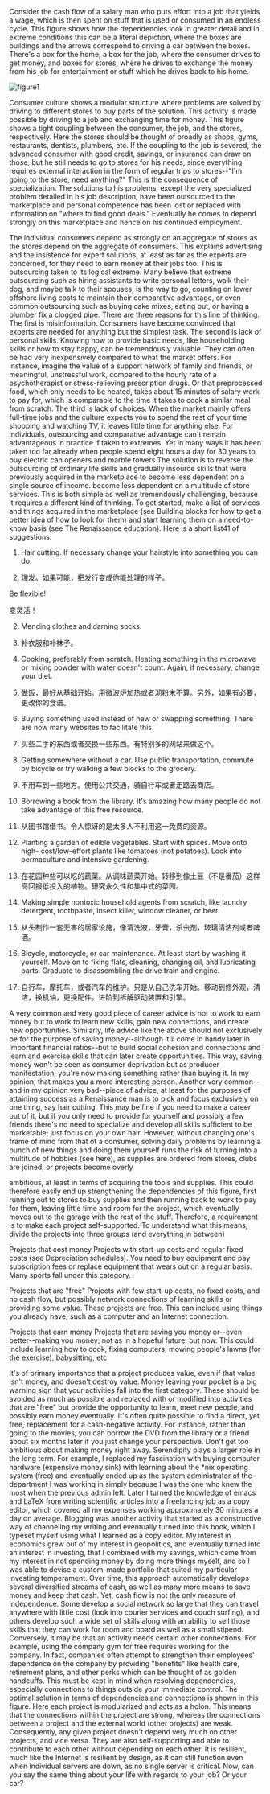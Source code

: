 Consider the cash flow of a salary man who puts effort into a job that yields
a wage, which is then spent on stuff that is used or consumed in an endless cycle.
This figure shows how the dependencies look in greater detail and in extreme
conditions this can be a literal depiction, where the boxes are buildings and the
arrows  correspond  to  driving a  car  between  the  boxes.  There's  a  box  for  the
home, a box for the job, where the consumer drives to get money, and boxes for
stores, where he drives to exchange the money from his job for entertainment or
stuff which he drives back to his home.

![figure1](../img/7-a-i-fig1.png)

Consumer culture shows a modular structure where problems are solved
by driving to different stores to buy parts of the solution. This activity is
made possible by driving to a job and exchanging time for money.
This figure shows a tight coupling between the consumer, the job, and the
stores, respectively. Here the stores should be thought of broadly as shops, gyms,
restaurants,  dentists,  plumbers,  etc.  If  the  coupling  to  the  job  is  severed,  the
advanced consumer with good credit, savings, or insurance can draw on those,
but he still needs to go to stores for his needs, since everything requires external
interaction in the form of regular trips to stores--"I'm going to the store, need
anything?"
This  is  the  consequence  of  specialization.  The  solutions  to  his  problems,
except the very specialized problem detailed in his job description, have been
outsourced  to  the  marketplace  and  personal  competence  has  been  lost  or
replaced with information on "where to find good deals." Eventually he comes to
depend strongly on this marketplace and hence on his continued employment.

The individual consumers depend as strongly on an aggregate of stores as the
stores depend on the aggregate of consumers. This explains advertising and the
insistence for expert solutions, at least as far as the experts are concerned, for
they need to earn money at their jobs too.
This is outsourcing taken to its logical extreme. Many believe that extreme
outsourcing such as hiring assistants to write personal letters, walk their dog, and
maybe talk to their spouses, is the way to go, counting on lower offshore living
costs  to  maintain  their  comparative  advantage,  or  even  common  outsourcing
such as buying cake mixes, eating out, or having a plumber fix a clogged pipe.
There  are  three  reasons  for  this  line  of  thinking.  The  first  is  misinformation.
Consumers have become convinced that experts are needed for anything but the
simplest task. The second is lack of personal skills. Knowing how to provide
basic needs, like householding skills or how to stay happy, can be tremendously
valuable.  They  can  often  be  had  very  inexpensively  compared  to  what  the
market offers. For instance, imagine the value of a support network of family
and friends, or meaningful, unstressful work, compared to the hourly rate of a
psychotherapist or stress-relieving prescription drugs. Or that preprocessed food,
which only needs to be heated, takes about 15 minutes of salary work to pay for,
which is comparable to the time it takes to cook a similar meal from scratch. The
third is lack of choices. When the market mainly offers full-time jobs and the
culture expects you to spend the rest of your time shopping and watching TV, it
leaves little time for anything else.
For  individuals,  outsourcing  and  comparative  advantage  can't  remain
advantageous  in  practice  if  taken  to  extremes.  Yet  in  many  ways  it  has  been
taken too far already when people spend eight hours a day for 30 years to buy
electric can openers and marble towers.The solution is to reverse the outsourcing
of ordinary life skills and gradually insource skills that were previously acquired
in the marketplace to
become less dependent on a single source of income.
become less dependent on a multitude of store services.
This is both simple as well as tremendously challenging, because it requires
a different kind of thinking. To get started, make a list of services and things
acquired in the marketplace (see Building blocks for how to get a better idea of
how to look for them) and start learning them on a need-to-know basis (see The
Renaissance education). Here is a short list41 of suggestions:

1.  Hair cutting. If necessary change your hairstyle into something you can do.

1. 理发。如果可能，把发行变成你能处理的样子。

Be flexible!

变灵活！

2.  Mending clothes and darning socks.

2. 补衣服和补袜子。

3.  Cooking, preferably from scratch. Heating something in the microwave or
mixing powder with water doesn't count. Again, if necessary, change your
diet.

3. 做饭，最好从基础开始。用微波炉加热或者沏粉末不算。另外，如果有必要，更改你的食谱。

4.  Buying something used instead of new or swapping something. There are
now many websites to facilitate this.

4. 买些二手的东西或者交换一些东西。有特别多的网站来做这个。

5.  Getting somewhere without a car. Use public transportation, commute by
bicycle or try walking a few blocks to the grocery.

5. 不用车到一些地方。使用公共交通，骑自行车或者走路去商店。


6.  Borrowing a book from the library. It's amazing how many people do not
take advantage of this free resource.

6. 从图书馆借书。令人惊讶的是太多人不利用这一免费的资源。

7.  Planting a garden of edible vegetables. Start with spices. Move onto high-
cost/low-effort plants like tomatoes (not potatoes). Look into permaculture
and intensive gardening.

7. 在花园种些可以吃的蔬菜。从调味蔬菜开始。转移到像土豆（不是番茄）这样高回报低投入的植物。研究永久性和集中式的菜园。

8.  Making  simple  nontoxic  household  agents  from  scratch,  like  laundry
detergent, toothpaste, insect killer, window cleaner, or beer.

8. 从头制作一套无害的居家设施，像清洗液，牙膏，杀虫剂，玻璃清洁剂或者啤酒。


9.  Bicycle,  motorcycle,  or  car  maintenance.  At  least  start  by  washing  it
yourself. Move on to fixing flats, cleaning, changing oil, and lubricating
parts. Graduate to disassembling the drive train and engine.

9. 自行车，摩托车，或者汽车的维护。只是从自己洗车开始。移动到修外观，清洁，换机油，更换配件。进阶到拆解驱动装置和引擎。

A very common and very good piece of career advice is not to work to earn
money but to work to learn new skills, gain new connections, and create new
opportunities. Similarly, life advice like the above should not exclusively be for
the purpose of saving money--although it'll come in handy later in Important
financial  ratios--but  to  build  social  cohesion  and  connections  and  learn  and
exercise skills that can later create opportunities. This way, saving money won't
be  seen  as  consumer  deprivation  but  as  producer  manifestation;  you're  now
making something rather than buying it. In my opinion, that makes you a more
interesting person.
Another very common--and in my opinion very bad--piece of advice, at least
for the purposes of attaining success as a Renaissance man is to pick and focus
exclusively on one thing, say hair cutting. This may be fine if you need to make
a career out of it, but if you only need to provide for yourself and possibly a few
friends  there's  no  need  to  specialize  and  develop  all  skills  sufficient  to  be
marketable; just focus on your own hair.
However, without changing one's frame of mind from that of a consumer,
solving  daily  problems  by  learning  a  bunch  of  new  things  and  doing  them
yourself  runs  the  risk  of  turning  into  a  multitude  of  hobbies  (see  here),  as
supplies  are  ordered  from  stores,  clubs  are  joined,  or  projects  become  overly

ambitious,  at  least  in  terms  of  acquiring  the  tools  and  supplies.  This  could
therefore  easily  end  up  strengthening  the  dependencies  of  this  figure,  first
running out to stores to buy supplies and then running back to work to pay for
them, leaving little time and room for the project, which eventually moves out to
the garage with the rest of the stuff.
Therefore,  a  requirement  is  to  make  each  project  self-supported.  To
understand  what  this  means,  divide  the  projects  into  three  groups  (and
everything in between)

Projects that cost money 
Projects  with  start-up  costs  and  regular  fixed  costs  (see  Depreciation
schedules). You need to buy equipment and pay subscription fees or replace
equipment that wears out on a regular basis. Many sports fall under this
category.


Projects that are "free" 
Projects  with  few  start-up  costs,  no  fixed  costs,  and  no  cash  flow,  but
possibly network connections of learning skills or providing some value.
These projects are free. This can include using things you already have,
such as a computer and an Internet connection.


Projects that earn money 
Projects that are saving you money or--even better--making you money; not
as in a hopeful future, but now. This could include learning how to cook,
fixing  computers,  mowing  people's  lawns  (for  the  exercise),  babysitting,
etc


It's of primary importance that a project produces value, even if that value
isn't money, and doesn't destroy value.
Money leaving your pocket is a big warning sign that your activities fall into
the first category. These should be avoided as much as possible and replaced
with or modified into activities that are "free" but provide the opportunity to
learn,  meet  new  people,  and  possibly  earn  money  eventually.  It's  often  quite
possible to find a direct, yet free, replacement for a cash-negative activity. For
instance, rather than going to the movies, you can borrow the DVD from the
library or a friend about six months later if you just change your perspective.
Don't get too ambitious about making money right away. Serendipity plays a
larger role in the long term. For example, I replaced my fascination with buying
computer  hardware  (expensive  money  sink)  with  learning  about  the  *nix
operating system (free) and eventually ended up as the system administrator of
the department I was working in simply because I was the one who knew the
most when the previous admin left. Later I turned the knowledge of emacs and
LaTeX from writing scientific articles into a freelancing job as a copy editor,
which  covered  all  my  expenses  working  approximately  30  minutes  a  day  on
average.  Blogging  was  another  activity  that  started  as  a  constructive  way  of
channeling  my  writing  and  eventually  turned  into  this  book,  which  I  typeset
myself using what I learned as a copy editor. My interest in economics grew out
of my interest in geopolitics, and eventually turned into an interest in investing,
that I combined with my savings, which came from my interest in not spending
money by doing more things myself, and so I was able to devise a custom-made
portfolio that suited my particular investing temperament.
Over time, this approach automatically develops several diversified streams
of cash, as well as many more means to save money and keep that cash. Yet,
cash  flow  is  not  the  only  measure  of  independence.  Some  develop  a  social
network so large that they can travel anywhere with little cost (look into courier
services and couch surfing), and others develop such a wide set of skills along
with an ability to sell those skills that they can work for room and board as well
as a small stipend.
Conversely, it may be that an activity needs certain other connections. For
example, using the company gym for free requires working for the company. In
fact, companies often attempt to strengthen their employees' dependence on the
company by providing "benefits" like health care, retirement plans,  and  other
perks which can be thought of as golden handcuffs. This must be kept in mind
when  resolving  dependencies,  especially  connections  to  things  outside  your
immediate control.
The optimal solution in terms of dependencies and connections is shown in
this figure. Here each project is modularized and acts as a holon. This means that
the connections within the project are strong, whereas the connections between a
project  and  the  external  world  (other  projects)  are  weak.  Consequently,  any
given project doesn't depend very much on other projects, and vice versa. They
are also self-supporting and able to contribute to each other without depending
on each other. It is resilient, much like the Internet is resilient by design, as it can
still  function  even  when  individual  servers  are  down,  as  no  single  server  is
critical. Now, can you say the same thing about your life with regards to your
job? Or your car?